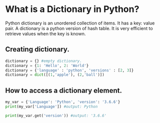# What is a Dictionary in Python?

Python dictionary is an unordered collection of items. It has a key: value pair.
A dictionary is a python version of hash table. It is very efficient to retrieve values when the key is known.

## Creating dictionary.

```python
dictionary = {} #empty dictionary.
dictionary = {1: 'Hello', 2: 'World'}
dictionary = {'language' : 'python', 'versions' : [2, 3]}
dictionary = dict([(1,'apple'), (2,'ball')])
```

## How to access a dictionary element.

```python
my_var = {'Language': 'Python', 'version': '3.6.6'}
print(my_var['Language']) #output: Python

print(my_var.get('version')) #output: '3.6.6'
```
